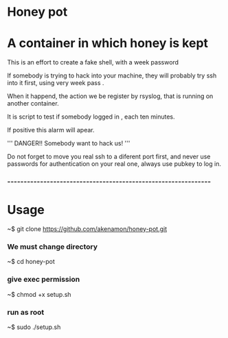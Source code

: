 # Honey pot

# A container in which honey is kept

This is an effort to create a fake shell, with a week password


If somebody is trying to hack into your machine,
they will probably  try ssh into it first,
using   very week pass .


When it happend, the action we be register by rsyslog,
that is running on another container.

It is script to test if somebody logged in , 
each ten minutes.

If positive  this alarm will apear.

'''
DANGER!! Somebody want to hack us! 
'''


Do not forget to move you real ssh to a diferent port first, 
and never use passwords for authentication on your real one,
always use pubkey to log in.






### --------------------------------------------------------------


# Usage


~$ git clone https://github.com/akenamon/honey-pot.git

### We must change  directory

~$ cd honey-pot

### give exec permission 

~$ chmod +x setup.sh 

### run as root

~$ sudo ./setup.sh 

